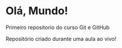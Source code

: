 # Olá, Mundo!
 Primeiro repositorio do curso Git e GitHub

 Repositório criado durante uma aula ao vivo!

